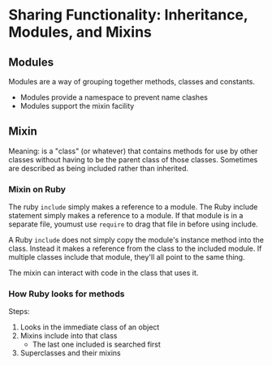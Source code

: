# Sharing Functionality: Inheritance, Modules, and Mixins

## Modules

Modules are a way of grouping together methods, classes and constants. 

- Modules provide a namespace to prevent name clashes
- Modules support the mixin facility

## Mixin

Meaning: is a "class" (or whatever) that contains methods for use by other classes without having to be the parent class of those classes.
Sometimes are described as being included rather than inherited.

### Mixin on Ruby

The ruby `include` simply makes a reference to a module. The Ruby include statement simply makes a reference to a module.
If that module is in a separate file, youmust use `require` to drag that file in before using include.

A Ruby `include` does not simply copy the module's instance method into the class. Instead it makes a reference from the class to the included module.
If multiple classes include that module, they'll all point to the same thing.

The mixin can interact with code in the class that uses it.

### How Ruby looks for methods

Steps:

1. Looks in the immediate class of an object
2. Mixins include into that class
    - The last one included is searched first
3. Superclasses and their mixins